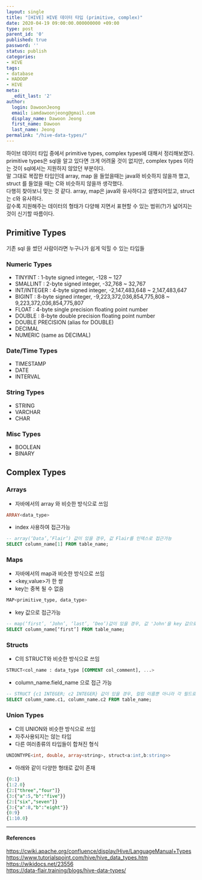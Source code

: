 ```yaml
---
layout: single
title: "[HIVE] HIVE 데이터 타입 (primitive, complex)"
date: 2020-04-19 09:00:00.000000000 +09:00
type: post
parent_id: '0'
published: true
password: ''
status: publish
categories:
- HIVE
tags:
- database
- HADOOP
- HIVE
meta:
  _edit_last: '2'
author:
  login: DawoonJeong
  email: iamdawoonjeong@gmail.com
  display_name: Dawoon Jeong
  first_name: Dawoon
  last_name: Jeong
permalink: "/hive-data-types/"
---
```


하이브 데이터 타입 중에서 primitive types, complex types에 대해서 정리해보겠다.  
primitive types은 sql을 알고 있다면 크게 어려울 것이 없지만, complex types 이라는 것이 sql에서는 지원하지 않았던 부분이다.  
말 그대로 복잡한 타입인데 array, map 을 들었을때는 java와 비슷하지 않을까 했고, struct 를 들었을 때는 C와 비슷하지 않을까 생각했다.  
다행히 찾아보니 맞는 것 같다.  array, map은 java와 유사하다고 설명되어있고, struct는 c와 유사하다.  
갈수록 지원해주는 데이터의 형태가 다양해 지면서 표현할 수 있는 범위(?)가 넓어지는 것이 신기할 따름이다.
<!--excerpt_separator-->


## Primitive Types
기존 sql 을 썼던 사람이라면 누구나가 쉽게 익힐 수 있는 타입들  


### Numeric Types
- TINYINT : 1-byte signed integer,  -128 ~ 127
- SMALLINT : 2-byte signed integer,  -32,768 ~ 32,767
- INT/INTEGER : 4-byte signed integer,  -2,147,483,648 ~ 2,147,483,647
- BIGINT : 8-byte signed integer,  -9,223,372,036,854,775,808 ~ 9,223,372,036,854,775,807
- FLOAT : 4-byte single precision floating point number
- DOUBLE : 8-byte double precision floating point number
- DOUBLE PRECISION (alias for DOUBLE)
- DECIMAL
- NUMERIC (same as DECIMAL)

### Date/Time Types
- TIMESTAMP
- DATE
- INTERVAL

### String Types
- STRING
- VARCHAR
- CHAR

### Misc Types
- BOOLEAN
- BINARY


## Complex Types

### Arrays
- 자바에서의 array 와 비슷한 방식으로 쓰임

```sql
ARRAY<data_type>
```

- index 사용하여 접근가능

```sql
-- array(‘Data’,’Flair’) 값이 있을 경우, 값 Flair를 인덱스로 접근가능
SELECT column_name[1] FROM table_name;
```

### Maps
- 자바에서의 map과 비슷한 방식으로 쓰임
- <key,value>가 한 쌍
- key는 중복 될 수 없음

```sql
MAP<primitive_type, data_type>
```

- key 값으로 접근가능

```sql
-- map(‘first’, ‘John’, ‘last’, ‘Deo’)값이 있을 경우, 값 'John'을 key 값으로 접근가능
SELECT column_name[‘first’] FROM table_name;
```


### Structs
- C의 STRUCT와 비슷한 방식으로 쓰임

```sql
STRUCT<col_name : data_type [COMMENT col_comment], ...>
```

- column_name.field_name 으로 접근 가능

```sql
-- STRUCT {c1 INTEGER; c2 INTEGER} 값이 있을 경우, 컬럼 이름뿐 아니라 각 필드로도 접근 가능
SELECT column_name.c1, column_name.c2 FROM table_name;
```

### Union Types
- C의 UNION와 비슷한 방식으로 쓰임
- 자주사용되지는 않는 타입
- 다른 여러종류의 타입들이 합쳐진 형식

```sql
UNIONTYPE<int, double, array<string>, struct<a:int,b:string>>
```

- 아래와 같이 다양한 형태로 값이 존재
```sql
{0:1}
{1:2.0}
{2:["three","four"]}
{3:{"a":5,"b":"five"}}
{2:["six","seven"]}
{3:{"a":8,"b":"eight"}}
{0:9}
{1:10.0}
```


---
#### References
<https://cwiki.apache.org/confluence/display/Hive/LanguageManual+Types>  
<https://www.tutorialspoint.com/hive/hive_data_types.htm>  
<https://wikidocs.net/23556>  
<https://data-flair.training/blogs/hive-data-types/>
